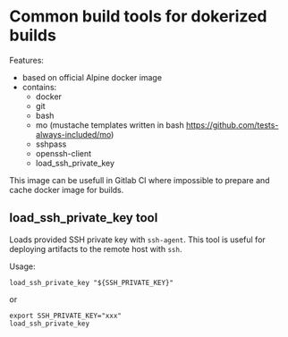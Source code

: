 # Common build tools for dokerized builds

Features:

* based on official Alpine docker image
* contains:
  * docker
  * git
  * bash
  * mo (mustache templates written in bash https://github.com/tests-always-included/mo)
  * sshpass
  * openssh-client
  * load_ssh_private_key

This image can be usefull in Gitlab CI where impossible to prepare and cache docker image for builds.

## load_ssh_private_key tool

Loads provided SSH private key with `ssh-agent`. This tool is useful for deploying artifacts to the remote host with `ssh`.

Usage:
```
load_ssh_private_key "${SSH_PRIVATE_KEY}"
```

or
```
export SSH_PRIVATE_KEY="xxx"
load_ssh_private_key
```
